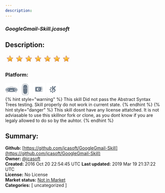 ```yaml
---
description: 
---
```


### _GoogleGmail-Skill.jcasoft_  
## Description:  
  
![](../.gitbook/assets/star.png)![](../.gitbook/assets/star.png)![](../.gitbook/assets/star.png)![](../.gitbook/assets/star.png)![](../.gitbook/assets/star.png)![](../.gitbook/assets/star.png)![](../.gitbook/assets/star.png)  
  
### Platform:  
 ![Mark I](../.gitbook/assets/mark-1-icon.png)  ![Mark II](../.gitbook/assets/mark-2-icon.png)  ![Picroft](../.gitbook/assets/picroft-icon.png)  ![plasmoid](../.gitbook/assets/kde.png)   
{% hint style="warning" %}
This skill Did not pass the Abstract Syntax Trees testing. Skill properly do not work in current state.
{% endhint %}
{% hint style="danger" %}
This skill dosnt have any license attatched. It is not adviasable to use this skillnor fork or clone, as you dont know if you are legaly allowed to do so by the auhtor.
{% endhint %}
  
## Summary:  
**Github:** [https://github.com/jcasoft/GoogleGmail-Skill](https://github.com/jcasoft/GoogleGmail-Skill)  
**Owner:** [@jcasoft](https://github.com/jcasoft)  
**Created:** 2016 Oct 20 22:54:45 UTC  **Last updated:** 2019 Mar 19 21:37:22 UTC  
**License:** No License  
**Market status:** [Not in Market](https://market.mycroft.ai/skill/)  
**Categories:** [ uncategorized ]   
